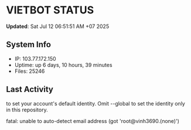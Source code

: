 # VIETBOT STATUS
**Updated**: Sat Jul 12 06:51:51 AM +07 2025

## System Info
- IP: 103.77.172.150
- Uptime: up 6 days, 10 hours, 39 minutes
- Files: 25246

## Last Activity

to set your account's default identity.
Omit --global to set the identity only in this repository.

fatal: unable to auto-detect email address (got 'root@vinh3690.(none)')

